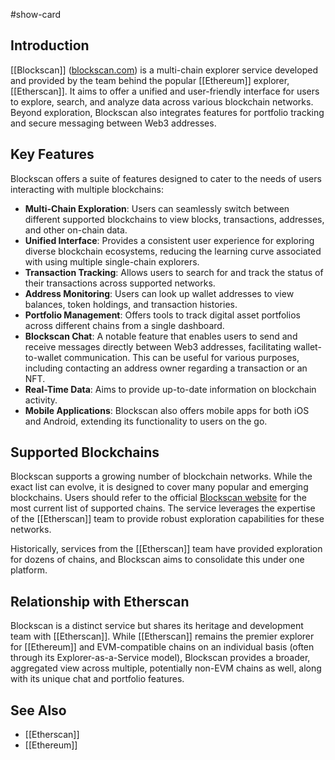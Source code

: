 #show-card 

## Introduction

[[Blockscan]] ([blockscan.com](https://blockscan.com/)) is a multi-chain explorer service developed and provided by the team behind the popular [[Ethereum]] explorer, [[Etherscan]]. It aims to offer a unified and user-friendly interface for users to explore, search, and analyze data across various blockchain networks. Beyond exploration, Blockscan also integrates features for portfolio tracking and secure messaging between Web3 addresses.

## Key Features

Blockscan offers a suite of features designed to cater to the needs of users interacting with multiple blockchains:

- **Multi-Chain Exploration**: Users can seamlessly switch between different supported blockchains to view blocks, transactions, addresses, and other on-chain data.
- **Unified Interface**: Provides a consistent user experience for exploring diverse blockchain ecosystems, reducing the learning curve associated with using multiple single-chain explorers.
- **Transaction Tracking**: Allows users to search for and track the status of their transactions across supported networks.
- **Address Monitoring**: Users can look up wallet addresses to view balances, token holdings, and transaction histories.
- **Portfolio Management**: Offers tools to track digital asset portfolios across different chains from a single dashboard.
- **Blockscan Chat**: A notable feature that enables users to send and receive messages directly between Web3 addresses, facilitating wallet-to-wallet communication. This can be useful for various purposes, including contacting an address owner regarding a transaction or an NFT.
- **Real-Time Data**: Aims to provide up-to-date information on blockchain activity.
- **Mobile Applications**: Blockscan also offers mobile apps for both iOS and Android, extending its functionality to users on the go.

## Supported Blockchains

Blockscan supports a growing number of blockchain networks. While the exact list can evolve, it is designed to cover many popular and emerging blockchains. Users should refer to the official [Blockscan website](https://blockscan.com/) for the most current list of supported chains. The service leverages the expertise of the [[Etherscan]] team to provide robust exploration capabilities for these networks.

Historically, services from the [[Etherscan]] team have provided exploration for dozens of chains, and Blockscan aims to consolidate this under one platform.

## Relationship with Etherscan

Blockscan is a distinct service but shares its heritage and development team with [[Etherscan]]. While [[Etherscan]] remains the premier explorer for [[Ethereum]] and EVM-compatible chains on an individual basis (often through its Explorer-as-a-Service model), Blockscan provides a broader, aggregated view across multiple, potentially non-EVM chains as well, along with its unique chat and portfolio features.

## See Also

- [[Etherscan]]
- [[Ethereum]]
